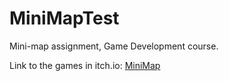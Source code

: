 # MiniMapTest

Mini-map assignment, Game Development course.

Link to the games in itch.io:
[MiniMap](https://parkpulse.itch.io/camerasplit)
